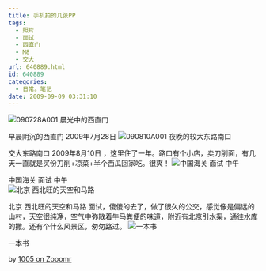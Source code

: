 ```yaml
---
title: 手机拍的几张PP
tags:
  - 照片
  - 面试
  - 西直门
  - M8
  - 交大
url: 640889.html
id: 640889
categories:
  - 日常。笔记
date: 2009-09-09 03:31:10
---
```


![090728A001 晨光中的西直门 ](http://static.zooomr.com/images/8122748_2d838f7801.jpg)  

早晨阴沉的西直门  2009年7月28日
  ![090810A001 夜晚的较大东路南口](http://static.zooomr.com/images/8122750_69738ce6de.jpg) 

 交大东路南口 2009年8月10日 ，这里住了一年。路口有个小店，卖刀削面，有几天一直就是买份刀削+凉菜+半个西瓜回家吃。很爽！ 
   ![中国海关 面试 中午](http://static.zooomr.com/images/8122742_9111646f31.jpg)</a>  

中国海关 面试 中午  
   ![北京 西北旺的天空和马路](http://static.zooomr.com/images/8122744_9322222dd4.jpg)</a>  

北京 西北旺的天空和马路 面试，傻傻的去了，做了很久的公交，感觉像是偏远的山村，天空很纯净，空气中弥散着牛马粪便的味道，附近有北京引水渠，通往水库的撒。还有个什么风景区，匆匆路过。 
  ![一本书 ](http://static.zooomr.com/images/8122745_ee1d62836c.jpg) 

一本书 

 by [1005 on Zooomr](http://www.zooomr.com/1005/)